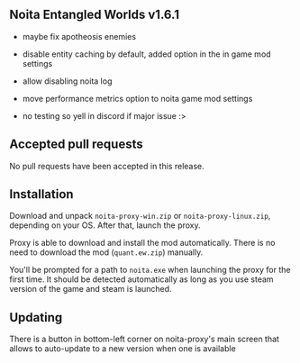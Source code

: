 ## Noita Entangled Worlds v1.6.1

- maybe fix apotheosis enemies

- disable entity caching by default, added option in the in game mod settings

- allow disabling noita log

- move performance metrics option to noita game mod settings

- no testing so yell in discord if major issue :>

## Accepted pull requests


No pull requests have been accepted in this release.

## Installation


Download and unpack `noita-proxy-win.zip` or `noita-proxy-linux.zip`, depending on your OS. After that, launch the proxy.


Proxy is able to download and install the mod automatically. There is no need to download the mod (`quant.ew.zip`) manually.


You'll be prompted for a path to `noita.exe` when launching the proxy for the first time.
It should be detected automatically as long as you use steam version of the game and steam is launched.
        

## Updating


There is a button in bottom-left corner on noita-proxy's main screen that allows to auto-update to a new version when one is available

